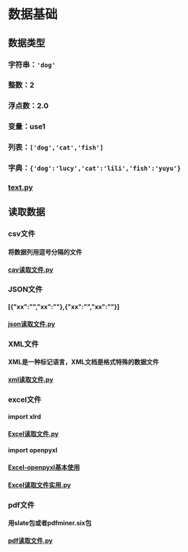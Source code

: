 # 数据基础

## 数据类型
### 字符串：`'dog'`
### 整数：2
### 浮点数：2.0
### 变量：use1
### 列表：`['dog','cat','fish']`
### 字典：`{'dog':'lucy','cat':'lili','fish':'yuyu'}`
### [text.py](E:/../code/text.py)

## 读取数据
### csv文件 
#### 将数据列用逗号分隔的文件
#### [cav读取文件.py](E:/../code/csvtext.py)

### JSON文件
#### [{"xx":"","xx":""},{"xx":"","xx":""}]
#### [json读取文件.py](E:/../code/jsontext.py)

### XML文件
#### XML是一种标记语言，XML文档是格式特殊的数据文件
#### [xml读取文件.py](E:/../code/xmldata.py)

### excel文件
#### import xlrd
#### [Excel读取文件.py](E:/../code/parse_excel_xlrd01.py)

#### import openpyxl
#### [Excel-openpyxl基本使用](E:/../code/parse_excel_openpyxl01.py)
#### [Excel读取文件实用.py](E:/../code/parse_excel_openpyxl02.py)

### pdf文件
#### 用slate包或者pdfminer.six包
#### [pdf读取文件.py](E:/../code/parse_pdf01.py)
